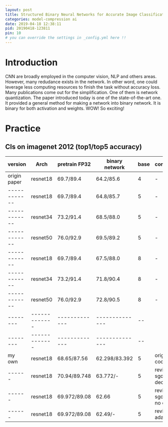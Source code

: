 ```yaml
---
layout: post
title: Structured Binary Neural Networks for Accurate Image Classification and Semantic Segmentation
categories: model-compression ai
date: 2019-04-18 12:38:11
pid: 20190418-123811
pin: 10
# you can override the settings in _config.yml here !!
---
```


# Introduction

CNN are broadly employed in the computer vision, NLP and others areas. However, many redudance exists in the network. In other word, one could leverage less computing resources to finish the task without accuracy loss. Many publications come out for the simplification. One of them is network quantization. The paper introduced today is one of the state-of-the-art one. It provided a general method for making a network into binary network. It is binary for both activation and weights. WOW! So exciting!

# Practice

## Cls on imagenet 2012 (top1/top5 accuracy)

 version | Arch          | pretrain FP32 | binary network | base | comment
-------- | ------------- | ------------- | -------------- | ---- | --
 origin paper | resnet18  | 69.7/89.4 | 64.2/85.6 | 4 | -
 ------------ | resnet18 | 69.7/89.4 | 64.8/85.7 | 5 | - 
 ------------ | resnet34 | 73.2/91.4 | 68.5/88.0 | 5 | -
 ------------ | resnet50 | 76.0/92.9 | 69.5/89.2 | 5 | -
 ------------ | resnet18 | 69.7/89.4 | 67.5/88.0 | 8 | -
 ------------ | resnet34 | 73.2/91.4 | 71.8/90.4 | 8 | -
 ------------ | resnet50 | 76.0/92.9 | 72.8/90.5 | 8 | -
-------- | ------------- | ------------- | -------------- | --     
-------- | ------------- | ------------- | -------------- | --     
my own | resnet18 | 68.65/87.56  | 62.298/83.392 | 5 | origin code
------ | resnet18 | 70.94/89.748 | 63.772/- | 5 | revise, sgd with decay
------ | resnet18 | 69.972/89.08 | 62.66 | 5 | revise, sgd with no decay
------ | resnet18 | 69.972/89.08 | 62.49/- | 5 | revise, adam


